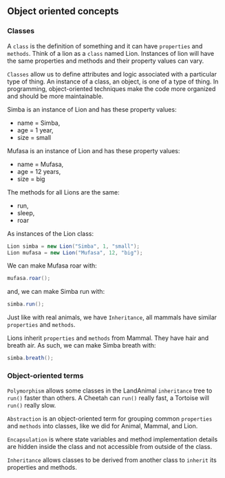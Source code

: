 ## Object oriented concepts

### Classes

A `class` is the definition of something and it can have `properties` and `methods`. Think of a lion as a `class` named Lion. Instances of lion will have the same properties and methods and their property values can vary. 

`Classes` allow us to define attributes and logic associated with a particular type of thing. An instance of a class, an object, is one of a type of thing. In programming, object-oriented techniques make the code more organized and should be more maintainable.

Simba is an instance of Lion and has these property values:

* name = Simba,
* age = 1 year,
* size = small

Mufasa is an instance of Lion and has these property values:

* name = Mufasa,
* age = 12 years,
* size = big

The methods for all Lions are the same:

* run,
* sleep,
* roar

As instances of the Lion class:

```java
Lion simba = new Lion("Simba", 1, "small");
Lion mufasa = new Lion("Mufasa", 12, "big");
```

We can make Mufasa roar with:

```java
mufasa.roar();
```

and, we can make Simba run with:

```java
simba.run();
```

Just like with real animals, we have `Inheritance`, all mammals have similar `properties` and `methods`.

Lions inherit `properties` and `methods` from Mammal. They have hair and breath air. As such, we can make Simba breath with:

```java
simba.breath();
```

### Object-oriented terms

`Polymorphism` allows some classes in the LandAnimal `inheritance` tree to `run()` faster than others. A Cheetah can `run()` really fast, a Tortoise will `run()` really slow.

`Abstraction` is an object-oriented term for grouping common `properties` and `methods` into classes, like we did for Animal, Mammal, and Lion.

`Encapsulation` is where state variables and method implementation details are hidden inside the class and not accessible from outside of the class.

`Inheritance` allows classes to be derived from another class to `inherit` its properties and methods. 
